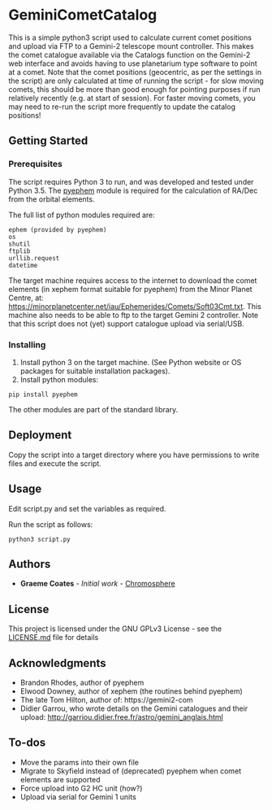 # GeminiCometCatalog
This is a simple python3 script used to calculate current comet positions and upload via FTP to a Gemini-2 telescope mount controller. This makes the comet catalogue available via the Catalogs function on the Gemini-2 web interface and avoids having to use planetarium type software to point at a comet. Note that the comet positions (geocentric, as per the settings in the script) are only calculated at time of running the script - for slow moving comets, this should be more than good enough for pointing purposes if run relatively recently (e.g. at start of session). For faster moving comets, you may need to re-run the script more frequently to update the catalog positions!

## Getting Started
### Prerequisites

The script requires Python 3 to run, and was developed and tested under Python 3.5. The [pyephem](https://rhodesmill.org/pyephem/) module is required for the calculation of RA/Dec from the orbital elements. 

The full list of python modules required are:
```
ephem (provided by pyephem)
os
shutil
ftplib
urllib.request
datetime
```

The target machine requires access to the internet to download the comet elements (in xephem format suitable for pyephem) from the Minor Planet Centre, at: https://minorplanetcenter.net/iau/Ephemerides/Comets/Soft03Cmt.txt. This machine also needs to be able to ftp to the target Gemini 2 controller. Note that this script does not (yet) support catalogue upload via serial/USB. 

### Installing

1. Install python 3 on the target machine. (See Python website or OS packages for suitable installation packages).
2. Install python modules:
```
pip install pyephem 
```
The other modules are part of the standard library.

## Deployment

Copy the script into a target directory where you have permissions to write files and execute the script.

## Usage

Edit script.py and set the variables as required.

Run the script as follows:
```
python3 script.py
```

## Authors

* **Graeme Coates** - *Initial work* - [Chromosphere](https://www.chromosphere.co.uk)

## License

This project is licensed under the GNU GPLv3 License - see the [LICENSE.md](LICENSE.md) file for details

## Acknowledgments

* Brandon Rhodes, author of pyephem
* Elwood Downey, author of xephem (the routines behind pyephem)
* The late Tom Hilton, author of: https://gemini2-com
* Didier Garrou, who wrote details on the Gemini catalogues and their upload: http://garriou.didier.free.fr/astro/gemini_anglais.html

## To-dos

* Move the params into their own file
* Migrate to Skyfield instead of (deprecated) pyephem when comet elements are supported
* Force upload into G2 HC unit (how?)
* Upload via serial for Gemini 1 units
